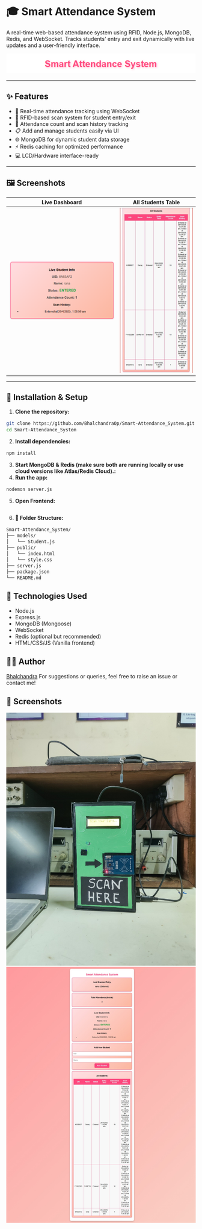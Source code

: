 # 🎓 Smart Attendance System

A real-time web-based attendance system using RFID, Node.js, MongoDB, Redis, and WebSocket. Tracks students’ entry and exit dynamically with live updates and a user-friendly interface.

![Smart Attendance System Banner](https://github.com/BhalchandraOP/Smart-Attendance-System/blob/main/banner.png?raw=true)

---

## ✨ Features

- 📡 Real-time attendance tracking using WebSocket
- 🎴 RFID-based scan system for student entry/exit
- 🧾 Attendance count and scan history tracking
- 📋 Add and manage students easily via UI
- 🌐 MongoDB for dynamic student data storage
- ⚡ Redis caching for optimized performance
- 💻 LCD/Hardware interface-ready

---

## 🖼️ Screenshots

| Live Dashboard | All Students Table |
|----------------|--------------------|
| ![Live](https://github.com/BhalchandraOP/Smart-Attendance-System/blob/main/Live_Info.png?raw=true) | ![Table](https://github.com/BhalchandraOP/Smart-Attendance-System/blob/main/all_student.jpg?raw=true) |

---

## 🔧 Installation & Setup

1. **Clone the repository:**

```bash
git clone https://github.com/BhalchandraOp/Smart-Attendance_System.git
cd Smart-Attendance_System
```

2. **Install dependencies:**
```bash
npm install
```
3. **Start MongoDB & Redis (make sure both are running locally or use cloud versions like Atlas/Redis Cloud).:**
4. **Run the app:**
```bash
nodemon server.js
```
5. **Open Frontend:**
```Just open index.html in your browser. Make sure it's allowed to connect to localhost:3000.
```
6. **📁 Folder Structure:**
```pgsql
Smart-Attendance_System/
├── models/
│   └── Student.js
├── public/
│   └── index.html
│   └── style.css
├── server.js
├── package.json
└── README.md
```
## 🚀 Technologies Used
- Node.js
- Express.js
- MongoDB (Mongoose)
- WebSocket
- Redis (optional but recommended)
- HTML/CSS/JS (Vanilla frontend)
  
## 🙋‍♂️ Author
[Bhalchandra](https://github.com/BhalchandraOP)
For suggestions or queries, feel free to raise an issue or contact me!

## 📸 Screenshots
![HardWare Model](https://github.com/BhalchandraOP/Smart-Attendance-System/blob/main/model.jpg?raw=true)
![WEb Interface](https://github.com/BhalchandraOP/Smart-Attendance-System/blob/main/Screenshot_26-4-2025_1733_.jpeg?raw=true
)
